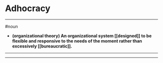 # Adhocracy
---
#noun
- **(organizational theory) An organizational system [[designed]] to be flexible and responsive to the needs of the moment rather than excessively [[bureaucratic]].**
---
---
